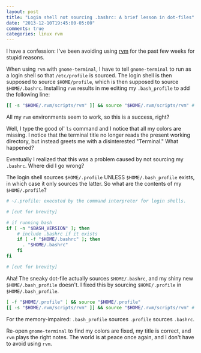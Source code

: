 ```yaml
---
layout: post
title: "Login shell not sourcing .bashrc: A brief lesson in dot-files"
date: "2013-12-10T19:45:00-05:00"
comments: true
categories: linux rvm
---
```


I have a confession: I've been avoiding using [rvm](https://rvm.io/) for the past few weeks for stupid reasons.

When using `rvm` with `gnome-terminal`, I have to tell `gnome-terminal` to run as a login shell so that `/etc/profile` is sourced. The login shell is then supposed to source `$HOME/profile`, which is then supposed to source `$HOME/.bashrc`. Installing `rvm` results in me editing my `.bash_profile` to add the following line:

``` bash .bash_profile
[[ -s "$HOME/.rvm/scripts/rvm" ]] && source "$HOME/.rvm/scripts/rvm" # Load RVM into a shell session *as a function*
```

All my `rvm` environments seem to work, so this is a success, right?

Well, I type the good ol' `ls` command and I notice that all my colors are missing. I notice that the terminal title no longer reads the present working directory, but instead greets me with a disinterested "Terminal." What happened?

Eventually I realized that this was a problem caused by not sourcing my `.bashrc`. Where did I go wrong?

The login shell sources `$HOME/.profile` UNLESS `$HOME/.bash_profile` exists, in which case it only sources the latter. So what are the contents of my `$HOME/.profile`?

``` bash .profile
# ~/.profile: executed by the command interpreter for login shells.

# [cut for brevity]

# if running bash
if [ -n "$BASH_VERSION" ]; then
    # include .bashrc if it exists
    if [ -f "$HOME/.bashrc" ]; then
      . "$HOME/.bashrc"
    fi
fi

# [cut for brevity]
```

Aha! The sneaky dot-file actually sources `$HOME/.bashrc`, and my shiny new `$HOME/.bash_profile` doesn't. I fixed this by sourcing `$HOME/.profile` in `$HOME/.bash_profile`.

``` bash .bash_profile
[ -f "$HOME/.profile" ] && source "$HOME/.profile"
[[ -s "$HOME/.rvm/scripts/rvm" ]] && source "$HOME/.rvm/scripts/rvm" # Load RVM into a shell session *as a function*
```

For the memory-impaired: `.bash_profile` sources `.profile` sources `.bashrc`.

Re-open `gnome-terminal` to find my colors are fixed, my title is correct, and `rvm` plays the right notes. The world is at peace once again, and I don't have to avoid using `rvm`.
